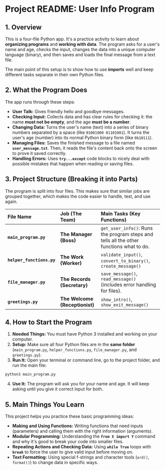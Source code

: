 # Project README: User Info Program

## 1\. Overview

This is a four-file Python app. It's a practice activity to learn about **organizing programs** and **working with data**. The program asks for a user's name and age, checks the input, changes the data into a unique computer language (binary), and then saves and loads the final message from a text file.

The main point of this setup is to show how to use **imports** well and keep different tasks separate in their own Python files.


## 2\. What the Program Does

The app runs through these steps:

  * **User Talk:** Gives friendly hello and goodbye messages.
  * **Checking Input:** Collects data and has clear rules for checking it: the name **must not be empty**, and the age **must be a number**.
  * **Changing Data:** Turns the user's name (text) into a series of binary numbers separated by a space (like `01001000 01101001`). It turns the user's age (number) into its normal Python binary form (like `0b10111`).
  * **Managing Files:** Saves the finished message to a file named **`user_message.txt`**. Then, it reads the file's content back onto the screen to prove it saved correctly.
  * **Handling Errors:** Uses **`try...except`** code blocks to nicely deal with possible mistakes that happen when reading or saving files.

## 3\. Project Structure (Breaking it into Parts)

The program is split into four files. This makes sure that similar jobs are grouped together, which makes the code easier to handle, test, and use again.

| File Name | Job (The Team) | Main Tasks (Key Functions) |
| :--- | :--- | :--- |
| **`main_program.py`** | **The Manager (Boss)** | `get_user_info()`: Runs the program steps and tells all the other functions what to do. |
| **`helper_functions.py`** | **The Work (Worker)** | `validate_input()`, `convert_to_binary()`, `create_message()` |
| **`file_manager.py`** | **The Records (Secretary)** | `save_message()`, `read_message()` (includes error handling for files). |
| **`greetings.py`** | **The Welcome (Receptionist)** | `show_intro()`, `show_exit_message()` |

## 4\. How to Start the Program

1.  **Needed Things:** You must have Python 3 installed and working on your computer.
2.  **Setup:** Make sure all four Python files are in the **same folder** (`main_program.py`, `helper_functions.py`, `file_manager.py`, and `greetings.py`).
3.  **Run It:** Open your terminal or command line, go to the project folder, and run the main file:

<!-- end list -->

```bash
python3 main_program.py
```

4.  **Use It:** The program will ask you for your name and age. It will keep asking until you give it correct input for both.


## 5\. Main Things You Learn

This project helps you practice these basic programming ideas:

  * **Making and Using Functions:** Writing functions that need inputs (parameters) and calling them with the right information (arguments).
  * **Modular Programming:** Understanding the **`from X import Y`** command and why it's good to break your code into smaller files.
  * **Repeating Actions and Checking Data:** Using **`while True`** loops with **`break`** to force the user to give valid input before moving on.
  * **Text Formatting:** Using special f-strings and character tools (`ord()`, `format()`) to change data in specific ways.
